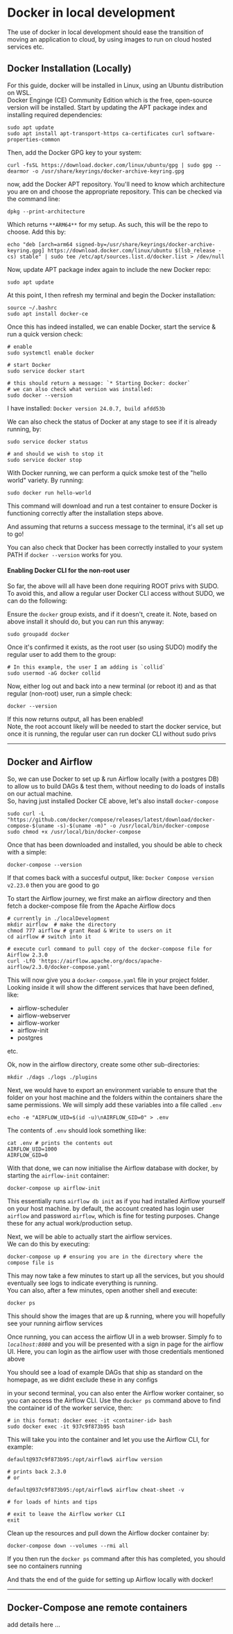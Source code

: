 # Docker in local development

The use of docker in local development should ease the transition of moving an application to cloud, by using images to run on cloud hosted services etc.

## Docker Installation (Locally)

For this guide, docker will be installed in Linux, using an Ubuntu distribution on WSL. <br>
Docker Enginge (CE) Community Edition which is the free, open-source version will be installed. Start by updating the APT package index and installing required dependencies:

    sudo apt update
    sudo apt install apt-transport-https ca-certificates curl software-properties-common

Then, add the Docker GPG key to your system:

    curl -fsSL https://download.docker.com/linux/ubuntu/gpg | sudo gpg --dearmor -o /usr/share/keyrings/docker-archive-keyring.gpg

now, add the Docker APT repository. You'll need to know which architecture you are on and choose the appropriate repository. This can be checked via the command line:

    dpkg --print-architecture

Which returns `**ARM64**` for my setup. As such, this will be the repo to choose. Add this by:

    echo "deb [arch=arm64 signed-by=/usr/share/keyrings/docker-archive-keyring.gpg] https://download.docker.com/linux/ubuntu $(lsb_release -cs) stable" | sudo tee /etc/apt/sources.list.d/docker.list > /dev/null

Now, update APT package index again to include the new Docker repo:

    sudo apt update

At this point, I then refresh my terminal and begin the Docker installation:

    source ~/.bashrc
    sudo apt install docker-ce

Once this has indeed installed, we can enable Docker, start the service & run a quick version check:

    # enable 
    sudo systemctl enable docker

    # start Docker
    sudo service docker start 

    # this should return a message: `* Starting Docker: docker`
    # we can also check what version was installed:
    sudo docker --version

I have installed: `Docker version 24.0.7, build afdd53b` <br>

We can also check the status of Docker at any stage to see if it is already running, by:

    sudo service docker status 

    # and should we wish to stop it
    sudo service docker stop 

With Docker running, we can perform a quick smoke test of the "hello world" variety. By running:

    sudo docker run hello-world 

This command will download and run a test container to ensure Docker is functioning correctly after the installation steps above.

And assuming that returns a success message to the terminal, it's all set up to go!

You can also check that Docker has been correctly installed to your system PATH if `docker --version` works for you.

#### Enabling Docker CLI for the non-root user

So far, the above will all have been done requiring ROOT privs with SUDO. <br>
To avoid this, and allow a regular user Docker CLI access without SUDO, we can do the following:

Ensure the `docker` group exists, and if it doesn't, create it. Note, based on above install it should do, but you can run this anyway:

    sudo groupadd docker

Once it's confirmed it exists, as the root user (so using SUDO) modify the regular user to add them to the group:

    # In this example, the user I am adding is `collid` 
    sudo usermod -aG docker collid

Now, either log out and back into a new terminal (or reboot it) and as that regular (non-root) user, run a simple check:

    docker --version 

If this now returns output, all has been enabled! <br>
Note, the root account likely will be needed to start the docker service, but once it is running, the regular user can run docker CLI without sudo privs

----------------------

## Docker and Airflow

So, we can use Docker to set up & run Airflow locally (with a postgres DB) to allow us to build DAGs & test them, without needing to do loads of installs on our actual machine. <br>
So, having just installed Docker CE above, let's also install `docker-compose` 

    sudo curl -L "https://github.com/docker/compose/releases/latest/download/docker-compose-$(uname -s)-$(uname -m)" -o /usr/local/bin/docker-compose
    sudo chmod +x /usr/local/bin/docker-compose

Once that has been downloaded and installed, you should be able to check with a simple:

    docker-compose --version 

If that comes back with a succesful output, like: `Docker Compose version v2.23.0` then you are good to go

To start the Airflow journey, we first make an airflow directory and then fetch a docker-compose file from the Apache Airflow docs

    # currently in ./localDevelopment 
    mkdir airflow  # make the directory
    chmod 777 airflow # grant Read & Write to users on it
    cd airflow # switch into it

    # execute curl command to pull copy of the docker-compose file for Airflow 2.3.0
    curl -LfO 'https://airflow.apache.org/docs/apache-airflow/2.3.0/docker-compose.yaml'

This will now give you a `docker-compose.yaml` file in your project folder. <br>
Looking inside it will show the different services that have been defined, like:
- airflow-scheduler
- airflow-webserver
- airflow-worker
- airflow-init
- postgres 

etc.

Ok, now in the airflow directory, create some other sub-directories:

    mkdir ./dags ./logs ./plugins

Next, we would have to export an environment variable to ensure that the folder on your host machine and the folders within the containers share the same permissions. We will simply add these variables into a file called `.env`

    echo -e "AIRFLOW_UID=$(id -u)\nAIRFLOW_GID=0" > .env

The contents of `.env` should look something like:

    cat .env # prints the contents out
    AIRFLOW_UID=1000
    AIRFLOW_GID=0

With that done, we can now initialise the Airflow database with docker, by starting the `airflow-init` container:

    docker-compose up airflow-init

This essentially runs `airflow db init` as if you had installed Airflow yourself on your host machine. by default, the account created has login user `airflow` and password `airflow`, which is fine for testing purposes. Change these for any actual work/production setup.

Next, we will be able to actually start the airflow services.<br>
We can do this by executing:

    docker-compose up # ensuring you are in the directory where the compose file is 

This may now take a few minutes to start up all the services, but you should eventually see logs to indicate everything is running.<br>
You can also, after a few minutes, open another shell and execute:

    docker ps

This should show the images that are up & running, where you will hopefully see your running airflow services

Once running, you can access the airflow UI in a web browser. Simply fo to *`localhost:8080`* and you will be presented with a sign in page for the airflow UI. Here, you can login as the airflow user with those credentials mentioned above

You should see a load of example DAGs that ship as standard on the homepage, as we didnt exclude these in any configs

in your second terminal, you can also enter the Airflow worker container, so you can access the Airflow CLI. Use the `docker ps` command above to find the container id of the worker service, then:

    # in this format: docker exec -it <container-id> bash
    sudo docker exec -it 937c9f873b95 bash

This will take you into the container and let you use the Airflow CLI, for example:

    default@937c9f873b95:/opt/airflow$ airflow version

    # prints back 2.3.0
    # or 

    default@937c9f873b95:/opt/airflow$ airflow cheat-sheet -v

    # for loads of hints and tips 

    # exit to leave the Airflow worker CLI
    exit

Clean up the resources and pull down the Airflow docker container by:

    docker-compose down --volumes --rmi all

If you then run the `docker ps` command after this has completed, you should see no containers running

And thats the end of the guide for setting up Airflow locally with docker!

----------------------

## Docker-Compose ane remote containers 

add details here ... 